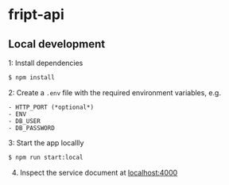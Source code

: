 # fript-api

## Local development

1: Install dependencies

```bash
$ npm install
```

2: Create a `.env` file with the required environment variables, e.g.

```
- HTTP_PORT (*optional*)
- ENV
- DB_USER
- DB_PASSWORD
```

3: Start the app locallly

```bash
$ npm run start:local
```

4. Inspect the service document at [localhost:4000](http://localhost:4000)

